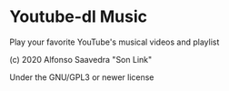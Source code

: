 # Youtube-dl Music

Play your favorite YouTube's musical videos and playlist

(c) 2020 Alfonso Saavedra "Son Link"

Under the GNU/GPL3 or newer license
